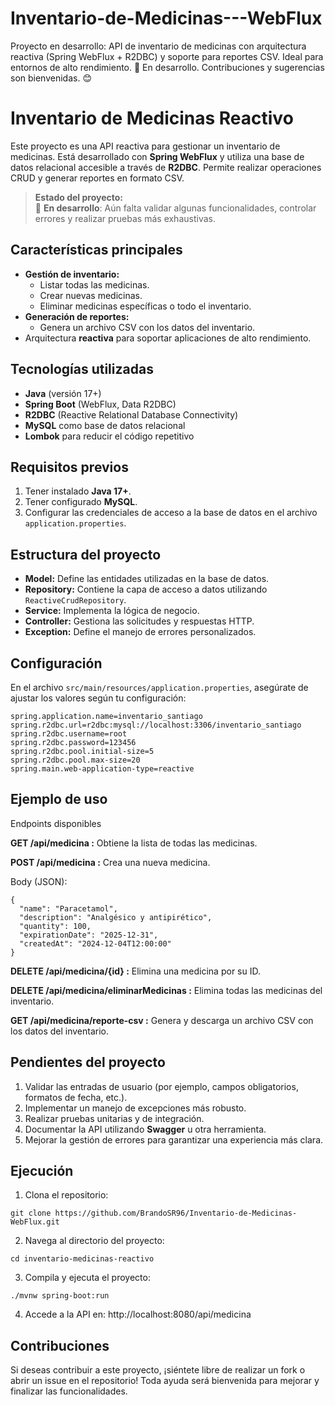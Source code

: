 # Inventario-de-Medicinas---WebFlux
Proyecto en desarrollo: API de inventario de medicinas con arquitectura reactiva (Spring WebFlux + R2DBC) y soporte para reportes CSV. Ideal para entornos de alto rendimiento. 🚀 En desarrollo. Contribuciones y sugerencias son bienvenidas. 😊

# Inventario de Medicinas Reactivo

Este proyecto es una API reactiva para gestionar un inventario de medicinas. Está desarrollado con **Spring WebFlux** y utiliza una base de datos relacional accesible a través de **R2DBC**. Permite realizar operaciones CRUD y generar reportes en formato CSV.

> **Estado del proyecto:**  
> 🚧 **En desarrollo**: Aún falta validar algunas funcionalidades, controlar errores y realizar pruebas más exhaustivas.

## **Características principales**
- **Gestión de inventario:**
  - Listar todas las medicinas.
  - Crear nuevas medicinas.
  - Eliminar medicinas específicas o todo el inventario.
- **Generación de reportes:**
  - Genera un archivo CSV con los datos del inventario.
- Arquitectura **reactiva** para soportar aplicaciones de alto rendimiento.

## **Tecnologías utilizadas**
- **Java** (versión 17+)
- **Spring Boot** (WebFlux, Data R2DBC)
- **R2DBC** (Reactive Relational Database Connectivity)
- **MySQL** como base de datos relacional
- **Lombok** para reducir el código repetitivo

## **Requisitos previos**
1. Tener instalado **Java 17+**.
2. Tener configurado **MySQL**.
3. Configurar las credenciales de acceso a la base de datos en el archivo `application.properties`.

## **Estructura del proyecto**
- **Model:** Define las entidades utilizadas en la base de datos.
- **Repository:** Contiene la capa de acceso a datos utilizando `ReactiveCrudRepository`.
- **Service:** Implementa la lógica de negocio.
- **Controller:** Gestiona las solicitudes y respuestas HTTP.
- **Exception:** Define el manejo de errores personalizados.

## **Configuración**
En el archivo `src/main/resources/application.properties`, asegúrate de ajustar los valores según tu configuración:
```properties
spring.application.name=inventario_santiago
spring.r2dbc.url=r2dbc:mysql://localhost:3306/inventario_santiago
spring.r2dbc.username=root
spring.r2dbc.password=123456
spring.r2dbc.pool.initial-size=5
spring.r2dbc.pool.max-size=20
spring.main.web-application-type=reactive
```
## **Ejemplo de uso**
Endpoints disponibles

**GET /api/medicina :** Obtiene la lista de todas las medicinas.

**POST /api/medicina :** Crea una nueva medicina.

Body (JSON):
```
{
  "name": "Paracetamol",
  "description": "Analgésico y antipirético",
  "quantity": 100,
  "expirationDate": "2025-12-31",
  "createdAt": "2024-12-04T12:00:00"
}
```
**DELETE /api/medicina/{id} :** Elimina una medicina por su ID.

**DELETE /api/medicina/eliminarMedicinas :** Elimina todas las medicinas del inventario.

**GET /api/medicina/reporte-csv :** Genera y descarga un archivo CSV con los datos del inventario.

## **Pendientes del proyecto**
1. Validar las entradas de usuario (por ejemplo, campos obligatorios, formatos de fecha, etc.).
2. Implementar un manejo de excepciones más robusto.
3. Realizar pruebas unitarias y de integración.
4. Documentar la API utilizando **Swagger** u otra herramienta.
5. Mejorar la gestión de errores para garantizar una experiencia más clara.

## **Ejecución**
1. Clona el repositorio:
```
git clone https://github.com/BrandoSR96/Inventario-de-Medicinas-WebFlux.git
```
2. Navega al directorio del proyecto:
```
cd inventario-medicinas-reactivo
```
3. Compila y ejecuta el proyecto:
```
./mvnw spring-boot:run
```
4. Accede a la API en: http://localhost:8080/api/medicina

## **Contribuciones**
Si deseas contribuir a este proyecto, ¡siéntete libre de realizar un fork o abrir un issue en el repositorio!
Toda ayuda será bienvenida para mejorar y finalizar las funcionalidades.
